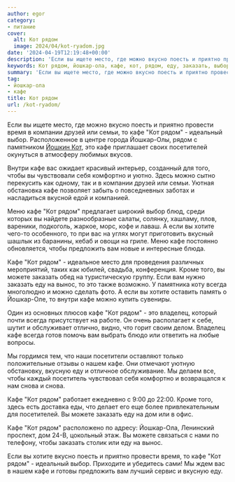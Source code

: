 ```yaml
---
author: egor
category:
- питание
cover:
  alt: Кот рядом
  image: 2024/04/kot-ryadom.jpg
date: '2024-04-19T12:19:48+00:00'
description: 'Если вы ищете место, где можно вкусно поесть и приятно провести время в компании друзей или семьи, то кафе "Кот рядом" - идеальный выбор. Расположенное в...'
keywords: Кот рядом, йошкар-ола, кафе, кот, рядом, еду, заказать, выбор, йошкар, это, хотите, можете, место, вкусно, поесть, приятно, провести
summary: 'Если вы ищете место, где можно вкусно поесть и приятно провести время в компании друзей или семьи, то кафе "Кот рядом" - идеальный выбор. Расположенное в...'
tag:
- йошкар-ола
- кафе
title: Кот рядом
url: /kot-ryadom/
---
```


Если вы ищете место, где можно вкусно поесть и приятно провести время в компании друзей или семьи, то кафе "Кот рядом" \- идеальный выбор. Расположенное в центре города Йошкар-Олы, рядом с памятником [Йошкин Кот](/joshkin_kot/), это кафе приглашает своих посетителей окунуться в атмосферу любимых вкусов.

Внутри кафе вас ожидает красивый интерьер, созданный для того, чтобы вы чувствовали себя комфортно и уютно. Здесь можно сытно перекусить как одному, так и в компании друзей или семьи. Уютная обстановка кафе позволяет забыть о повседневных заботах и насладиться вкусной едой и компанией.

Меню кафе "Кот рядом" предлагает широкий выбор блюд, среди которых вы найдете разнообразные салаты, солянку, хашламу, плов, вареники, подкоголь, жаркое, морс, кофе и лаваш. А если вы хотите чего\-то особенного, то при вас на углях могут приготовить вкусный шашлык из баранины, кебаб и овощи на гриле. Меню кафе постоянно обновляется, чтобы предложить вам новые и интересные блюда.

Кафе "Кот рядом" \- идеальное место для проведения различных мероприятий, таких как юбилей, свадьба, конференция. Кроме того, вы можете заказать обед на туристическую группу. Если вам нужно заказать еду на вынос, то это также возможно. У памятника коту всегда многолюдно и можно сделать фото. А если вы хотите оставить память о Йошкар\-Оле, то внутри кафе можно купить сувениры.

Один из основных плюсов кафе "Кот рядом" \- это владелец, который почти всегда присутствует на работе. Он очень располагает к себе, шутит и обслуживает отлично, видно, что горит своим делом. Владелец кафе всегда готов помочь вам выбрать блюдо или ответить на любые вопросы.

Мы гордимся тем, что наши посетители оставляют только положительные отзывы о нашем кафе. Они отмечают уютную обстановку, вкусную еду и отличное обслуживание. Мы делаем все, чтобы каждый посетитель чувствовал себя комфортно и возвращался к нам снова и снова.

Кафе "Кот рядом" работает ежедневно с 9:00 до 22:00. Кроме того, здесь есть доставка еды, что делает его еще более привлекательным для посетителей. Вы можете заказать еду на дом или в офис.

Кафе "Кот рядом" расположено по адресу: Йошкар-Ола, Ленинский проспект, дом 24-В, цокольный этаж. Вы можете связаться с нами по телефону, чтобы заказать столик или еду на вынос.

Если вы хотите вкусно поесть и приятно провести время, то кафе "Кот рядом" \- идеальный выбор. Приходите и убедитесь сами! Мы ждем вас в нашем кафе и готовы предложить вам лучший сервис и вкусную еду.